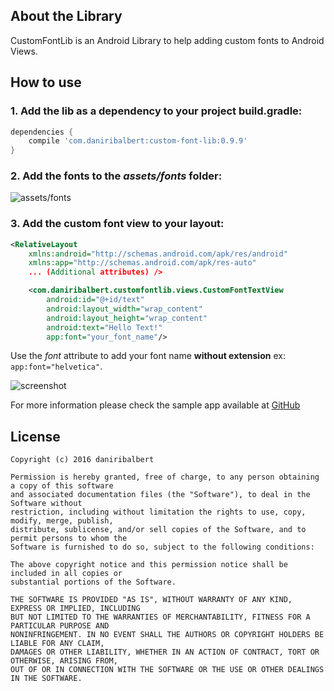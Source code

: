 ## About the Library
CustomFontLib is an Android Library to help adding custom fonts to Android Views.

## How to use
### 1. Add the lib as a dependency to your project build.gradle:
```groovy
dependencies {
    compile 'com.daniribalbert:custom-font-lib:0.9.9'
}
```

### 2. Add the fonts to the _assets/fonts_ folder:
![assets/fonts](website/static/img_fonts_folder.jpg)

### 3. Add the custom font view to your layout:
```xml
<RelativeLayout
    xmlns:android="http://schemas.android.com/apk/res/android"
    xmlns:app="http://schemas.android.com/apk/res-auto"
    ... (Additional attributes) />
```
```xml
    <com.daniribalbert.customfontlib.views.CustomFontTextView
        android:id="@+id/text"
        android:layout_width="wrap_content"
        android:layout_height="wrap_content"
        android:text="Hello Text!"
        app:font="your_font_name"/>
```
Use the _font_ attribute to add your font name **without extension** ex: `app:font="helvetica"`.

![screenshot](website/static/screenshot.png)

For more information please check the sample app available at [GitHub][1]

## License

    Copyright (c) 2016 daniribalbert
		
    Permission is hereby granted, free of charge, to any person obtaining a copy of this software
    and associated documentation files (the "Software"), to deal in the Software without
    restriction, including without limitation the rights to use, copy, modify, merge, publish,
    distribute, sublicense, and/or sell copies of the Software, and to permit persons to whom the
    Software is furnished to do so, subject to the following conditions:
		
    The above copyright notice and this permission notice shall be included in all copies or
    substantial portions of the Software.
		
    THE SOFTWARE IS PROVIDED "AS IS", WITHOUT WARRANTY OF ANY KIND, EXPRESS OR IMPLIED, INCLUDING
    BUT NOT LIMITED TO THE WARRANTIES OF MERCHANTABILITY, FITNESS FOR A PARTICULAR PURPOSE AND
    NONINFRINGEMENT. IN NO EVENT SHALL THE AUTHORS OR COPYRIGHT HOLDERS BE LIABLE FOR ANY CLAIM,
    DAMAGES OR OTHER LIABILITY, WHETHER IN AN ACTION OF CONTRACT, TORT OR OTHERWISE, ARISING FROM,
    OUT OF OR IN CONNECTION WITH THE SOFTWARE OR THE USE OR OTHER DEALINGS IN THE SOFTWARE.

[1]: https://github.com/daniribalbert/CustomFontLib/tree/master/app
